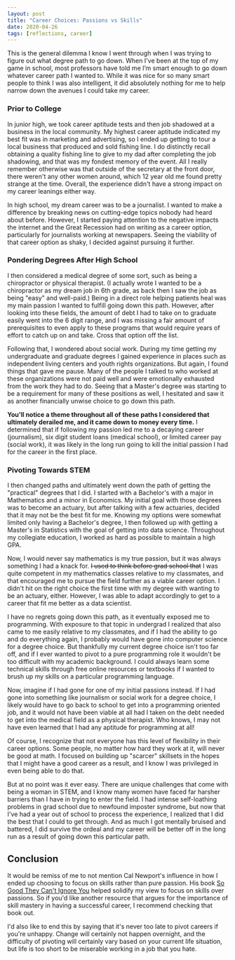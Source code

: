 ```yaml
---
layout: post
title: "Career Choices: Passions vs Skills"
date: 2020-04-26
tags: [reflections, career]
---
```


This is the general dilemma I know I went through when I was trying to figure out what degree path to go down. When I've been at the top of my game in school, most professors have told me I’m smart enough to go down whatever career path I wanted to. While it was nice for so many smart people to think I was also intelligent, it did absolutely nothing for me to help narrow down the avenues I could take my career. 

### Prior to College

In junior high, we took career aptitude tests and then job shadowed at a business in the local community. My highest career aptitude indicated my best fit was in marketing and advertising, so I ended up getting to tour a local business that produced and sold fishing line. I do distinctly recall obtaining a quality fishing line to give to my dad after completing the job shadowing, and that was my fondest memory of the event. All I really remember otherwise was that outside of the secretary at the front door, there weren't any other women around, which 12 year old me found pretty strange at the time. Overall, the experience didn't have a strong impact on my career leanings either way.

In high school, my dream career was to be a journalist. I wanted to make a difference by breaking news on cutting-edge topics nobody had heard about before. However, I started paying attention to the negative impacts the internet and the Great Recession had on writing as a career option, particularly for journalists working at newspapers. Seeing the viability of that career option as shaky, I decided against pursuing it further. 

### Pondering Degrees After High School

I then considered a medical degree of some sort, such as being a chiropractor or physical therapist. (I actually wrote I wanted to be a chiropractor as my dream job in 6th grade, as back then I saw the job as being "easy" and well-paid.) Being  in a direct role helping patients heal was my main passion I wanted to fulfill going down this path. However, after looking into these fields, the amount of debt I had to take on to graduate easily went into the 6 digit range, and I was missing a fair amount of prerequisites to even apply to these programs that would require years of effort to catch up on and take. Cross that option off the list. 

Following that, I wondered about social work. During my time getting my undergraduate and graduate degrees I gained experience in places such as independent living centers and youth rights organizations. But again, I found things that gave me pause. Many of the people I talked to who worked at these organizations were not paid well and were emotionally exhausted from the work they had to do. Seeing that a Master's degree was starting to be a requirement for many of these positions as well, I hesitated and saw it as another financially unwise choice to go down this path. 

**You'll notice a theme throughout all of these paths I considered that ultimately derailed me, and it came down to money every time.** I determined that if following my passion led me to a decaying career (journalism), six digit student loans (medical school), or limited career pay (social work), it was likely in the long run going to kill the initial passion I had for the career in the first place. 

### Pivoting Towards STEM

I then changed paths and ultimately went down the path of getting the "practical" degrees that I did. I started with a Bachelor's with a major in Mathematics and a minor in Economics. My initial goal with those degrees was to become an actuary, but after talking with a few actuaries, decided that it may not be the best fit for me. Knowing my options were somewhat limited only having a Bachelor's degree, I then followed up with getting a Master's in Statistics with the goal of getting into data science. Throughout my collegiate education, I worked as hard as possible to maintain a high GPA. 

Now, I would never say mathematics is my true passion, but it was always something I had a knack for. ~~I used to think before grad school that~~ I was quite competent in my mathematics classes relative to my classmates, and that encouraged me to pursue the field further as a viable career option. I didn't hit on the right choice the first time with my degree with wanting to be an actuary, either. However, I was able to adapt accordingly to get to a career that fit me better as a data scientist. 

I have no regrets going down this path, as it eventually exposed me to programming. With exposure to that topic in undergrad I realized that also came to me easily relative to my classmates, and if I had the ability to go and do everything again, I probably would have gone into computer science for a degree choice. But thankfully my current degree choice isn't too far off, and if I ever wanted to pivot to a pure programming role it wouldn't be too difficult with my academic background. I could always learn some technical skills through free online resources or textbooks if I wanted to brush up my skills on a particular programming language.

Now, imagine if I had gone for one of my initial passions instead. If I had gone into something like journalism or social work for a degree choice, I likely would have to go back to school to get into a programming oriented job, and it would not have been viable at all had I taken on the debt needed to get into the medical field as a physical therapist. Who knows, I may not have even learned that I had any aptitude for programming at all! 

Of course, I recognize that not everyone has this level of flexibility in their career options. Some people, no matter how hard they work at it, will never be good at math. I focused on building up "scarcer" skillsets in the hopes that I might have a good career as a result, and I know I was privileged in even being able to do that. 

But at no point was it ever easy. There are unique challenges that come with being a woman in STEM, and I know many women have faced far harsher barriers than I have in trying to enter the field. I had intense self-loathing problems in grad school due to newfound imposter syndrome, but now that I've had a year out of school to process the experience, I realized that I did the best that I could to get through. And as much I got mentally bruised and battered, I did survive the ordeal and my career will be better off in the long run as a result of going down this particular path.

## Conclusion

It would be remiss of me to not mention Cal Newport's influence in how I ended up choosing to focus on skills rather than pure passion. His book [So Good They Can't Ignore You](https://www.goodreads.com/book/show/13525945-so-good-they-can-t-ignore-you) helped solidify my view to focus on skills over passions. So if you'd like another resource that argues for the importance of skill mastery in having a successful career, I recommend checking that book out. 

I'd also like to end this by saying that it's never too late to pivot careers if you're unhappy. Change will certainly not happen overnight, and the difficulty of pivoting will certainly vary based on your current life situation, but life is too short to be miserable working in a job that you hate.
